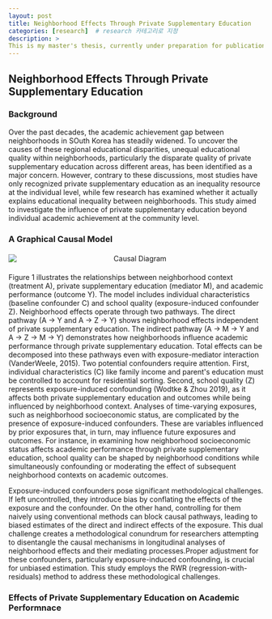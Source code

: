 ```yaml
---
layout: post
title: Neighborhood Effects Through Private Supplementary Education
categories: [research]  # research 카테고리로 지정
description: >
This is my master's thesis, currently under preparation for publication
---
```


## Neighborhood Effects Through Private Supplementary Education

### Background
Over the past decades, the academic achievement gap between neighborhoods in SOuth Korea has steadily widened. To uncover the causes of these regional educational disparities, unequal educational quality within neighborhoods, particularly the disparate quality of private supplementary education across different areas, has been identified as a major concern. However, contrary to these discussions, most studies have only recognized private supplementary education as an inequality resource at the individual level, while  few research has examined whether it actually explains educational inequality between neighborhoods. This study aimed to investigate the influence of private supplementary education beyond individual academic achievement at the community level.

### A Graphical Causal Model
<div style="text-align: center; margin: 20px 0;">
  <img src="{{ site.baseurl }}/assets/img/fig1_causal.png" alt="Causal Diagram" style="display: block; margin: 0 auto; max-width: 100%;">
</div>
Figure 1 illustrates the relationships between neighborhood context (treatment A), private supplementary education (mediator M), and academic performance (outcome Y). The model includes individual characteristics (baseline confounder C) and school quality (exposure-induced confounder Z). Neighborhood effects operate through two pathways. The direct pathway (A → Y and A → Z → Y) shows neighborhood effects independent of private supplementary education. The indirect pathway (A → M → Y and A → Z → M → Y) demonstrates how neighborhoods influence academic performance through private supplementary education. Total effects can be decomposed into these pathways even with exposure-mediator interaction (VanderWeele, 2015).
Two potential confounders require attention. First, individual characteristics (C) like family income and parent's education must be controlled to account for residential sorting. Second, school quality (Z) represents exposure-induced confounding (Wodtke & Zhou 2019), as it affects both private supplementary education and outcomes while being influenced by neighborhood context. Analyses of time-varying exposures, such as neighborhood socioeconomic status, are complicated by the presence of exposure-induced confounders. These are variables influenced by prior exposures that, in turn, may influence future exposures and outcomes. For instance, in examining how neighborhood socioeconomic status affects academic performance through private supplementary education, school quality can be shaped by neighborhood conditions while simultaneously confounding or moderating the effect of subsequent neighborhood contexts on academic outcomes.

Exposure-induced confounders pose significant methodological challenges. If left uncontrolled, they introduce bias by conflating the effects of the exposure and the confounder. On the other hand, controlling for them naively using conventional methods can block causal pathways, leading to biased estimates of the direct and indirect effects of the exposure. This dual challenge creates a methodological conundrum for researchers attempting to disentangle the causal mechanisms in longitudinal analyses of neighborhood effects and their mediating processes.Proper adjustment for these confounders, particularly exposure-induced confounding, is crucial for unbiased estimation. This study employs the RWR (regression-with-residuals) method to address these methodological challenges.

### Effects of Private Supplementary Education on Academic Performnace


